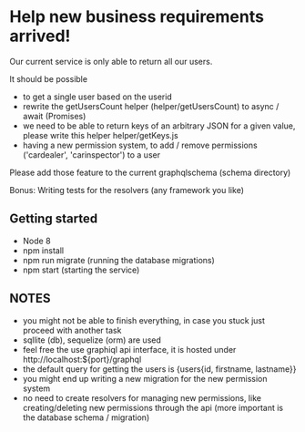 # Help new business requirements arrived!

Our current service is only able to return all our users.

It should be possible
 - to get a single user based on the userid
 - rewrite the getUsersCount helper (helper/getUsersCount) to async / await (Promises)
 - we need to be able to return keys of an arbitrary JSON for a given value, please write this helper helper/getKeys.js
 - having a new permission system, to add / remove permissions ('cardealer', 'carinspector') to a user

Please add those feature to the current graphqlschema (schema directory)

Bonus:
Writing tests for the resolvers (any framework you like)

## Getting started
  - Node 8
  - npm install
  - npm run migrate (running the database migrations)
  - npm start (starting the service)

## NOTES
 - you might not be able to finish everything, in case you stuck just proceed with another task
 - sqllite (db), sequelize (orm) are used
 - feel free the use graphiql api interface, it is hosted under http://localhost:${port}/graphql
 - the default query for getting the users is {users{id, firstname, lastname}}
 - you might end up writing a new migration for the new permission system
 - no need to create resolvers for managing new permissions, like creating/deleting new permissions through the api
  (more important is the database schema / migration)
